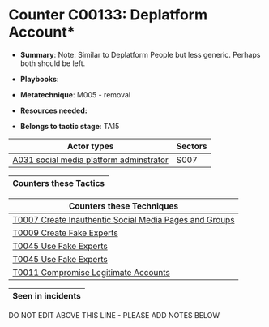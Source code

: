 # Counter C00133: Deplatform Account*

* **Summary**: Note: Similar to Deplatform People but less generic. Perhaps both should be left.

* **Playbooks**: 

* **Metatechnique**: M005 - removal

* **Resources needed:** 

* **Belongs to tactic stage**: TA15


| Actor types | Sectors |
| ----------- | ------- |
| [A031 social media platform adminstrator](../../generated_pages/actortypes/A031.md) | S007 |



| Counters these Tactics |
| ---------------------- |



| Counters these Techniques |
| ------------------------- |
| [T0007 Create Inauthentic Social Media Pages and Groups](../../generated_pages/techniques/T0007.md) |
| [T0009 Create Fake Experts](../../generated_pages/techniques/T0009.md) |
| [T0045 Use Fake Experts](../../generated_pages/techniques/T0045.md) |
| [T0045 Use Fake Experts](../../generated_pages/techniques/T0045.md) |
| [T0011 Compromise Legitimate Accounts](../../generated_pages/techniques/T0011.md) |



| Seen in incidents |
| ----------------- |


DO NOT EDIT ABOVE THIS LINE - PLEASE ADD NOTES BELOW